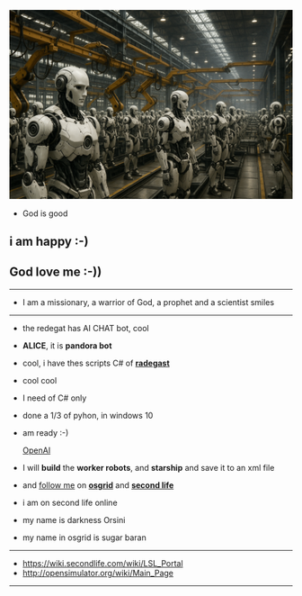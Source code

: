 
![robots](https://github.com/0joseDark/O-Demolidor-livro/blob/main/images/robots.png)

- God is good
## i am happy :-)
## God love me :-))
---
- I am a missionary, a warrior of God, a prophet and a scientist smiles
--- 
- the redegat has AI CHAT bot, cool
- __ALICE__, it is __pandora bot__
- cool, i have thes scripts C# of __[radegast](https://github.com/cinderblocks/radegast/releases)__ 
- cool cool
- I need of C# only
- done a 1/3 of pyhon, in windows 10
- am ready :-)

  [OpenAI](https://www.openai.com)
- I will __build__ the __worker robots__, and __starship__ and save it to an xml file
- and [follow me](https://wiki.secondlife.com/wiki/Third_Party_Viewer_Directory) on __[osgrid](https://www.osgrid.org/)__ and __[second life](https://secondlife.com/)__

- i am on second life online
- my name is darkness Orsini
- my name in osgrid is sugar baran
---
- https://wiki.secondlife.com/wiki/LSL_Portal
- http://opensimulator.org/wiki/Main_Page
---

